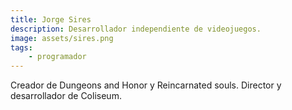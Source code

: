 ```yaml
---
title: Jorge Sires
description: Desarrollador independiente de videojuegos.
image: assets/sires.png
tags:
    - programador
---
```


Creador de Dungeons and Honor y Reincarnated souls. Director y desarrollador de Coliseum.
